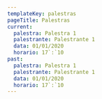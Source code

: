 ```yaml
---
templateKey: palestras
pageTitle: Palestras
current:
  palestra: Palestra 1
  palestrante: Palestrante 1
  data: 01/01/2020
  horario: 17`:`10
past:
  palestra: Palestra 1
  palestrante: Palestrante 1
  data: 01/01/2020
  horario: 17`:`10
---
```

